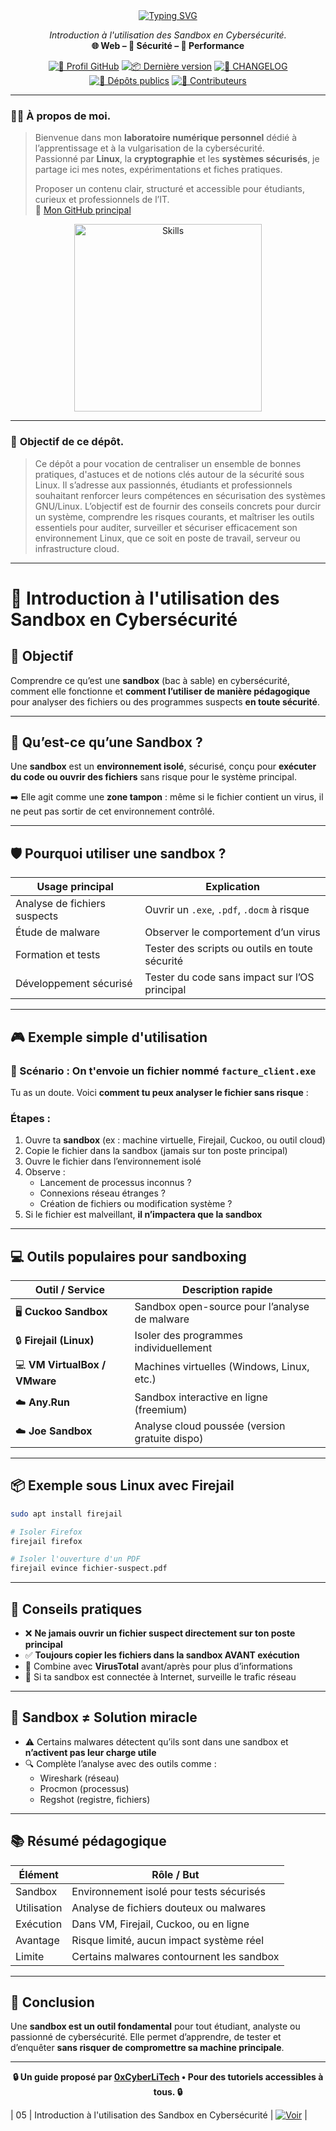 <div align="center">

  <a href="https://github.com/0xCyberLiTech">
    <img src="https://readme-typing-svg.herokuapp.com?font=Fira+Code&size=32&pause=1000&color=D14A4A&center=true&vCenter=true&width=800&lines=ASTUCES+SÉCURITÉ+LINUX;Pare-feu+•+Permissions+•+Surveillance;Scripts+•+Audit+•+Bonnes+Pratiques" alt="Typing SVG" />
  </a>


  <p align="center">
    <em>Introduction à l'utilisation des Sandbox en Cybersécurité.</em><br>
    <b>🌐 Web – 🔐 Sécurité – 🚀 Performance</b>
  </p>

  [![🔗 Profil GitHub](https://img.shields.io/badge/Profil-GitHub-181717?logo=github&style=flat-square)](https://github.com/0xCyberLiTech)
  [![📦 Dernière version](https://img.shields.io/github/v/release/0xCyberLiTech/Apache2?label=version&style=flat-square&color=blue)](https://github.com/0xCyberLiTech/Apache2/releases/latest)
  [![📄 CHANGELOG](https://img.shields.io/badge/📄%20Changelog-Apache2-blue?style=flat-square)](https://github.com/0xCyberLiTech/Apache2/blob/main/CHANGELOG.md)
  [![📂 Dépôts publics](https://img.shields.io/badge/Dépôts-publics-blue?style=flat-square)](https://github.com/0xCyberLiTech?tab=repositories)
  [![👥 Contributeurs](https://img.shields.io/badge/👥%20Contributeurs-cliquez%20ici-007ec6?style=flat-square)](https://github.com/0xCyberLiTech/Apache2/graphs/contributors)

</div>

---

### 👨‍💻 **À propos de moi.**

> Bienvenue dans mon **laboratoire numérique personnel** dédié à l’apprentissage et à la vulgarisation de la cybersécurité.  
> Passionné par **Linux**, la **cryptographie** et les **systèmes sécurisés**, je partage ici mes notes, expérimentations et fiches pratiques.  
>  
 > Proposer un contenu clair, structuré et accessible pour étudiants, curieux et professionnels de l’IT.  
> 🔗 [Mon GitHub principal](https://github.com/0xCyberLiTech)

<p align="center">
  <a href="https://github.com/0xCyberLiTech" target="_blank" rel="noopener">
    <img src="https://skillicons.dev/icons?i=linux,debian,bash,docker,nginx,git,vim" alt="Skills" alt="Logo techno" width="300">
  </a>
</p>

---

### 🎯 **Objectif de ce dépôt.**

> Ce dépôt a pour vocation de centraliser un ensemble de bonnes pratiques, d'astuces et de notions clés autour de la sécurité sous Linux.
> Il s’adresse aux passionnés, étudiants et professionnels souhaitant renforcer leurs compétences en sécurisation des systèmes GNU/Linux.
> L’objectif est de fournir des conseils concrets pour durcir un système, comprendre les risques courants, et maîtriser les outils essentiels pour auditer, surveiller et sécuriser efficacement son environnement Linux, que ce soit en poste de travail, serveur ou infrastructure cloud.

---

# 🧪 Introduction à l'utilisation des Sandbox en Cybersécurité

## 🎯 Objectif

Comprendre ce qu’est une **sandbox** (bac à sable) en cybersécurité, comment elle fonctionne et **comment l’utiliser de manière pédagogique** pour analyser des fichiers ou des programmes suspects **en toute sécurité**.

---

## 🧰 Qu’est-ce qu’une Sandbox ?

Une **sandbox** est un **environnement isolé**, sécurisé, conçu pour **exécuter du code ou ouvrir des fichiers** sans risque pour le système principal.

➡️ Elle agit comme une **zone tampon** : même si le fichier contient un virus, il ne peut pas sortir de cet environnement contrôlé.

---

## 🛡️ Pourquoi utiliser une sandbox ?

| Usage principal               | Explication                                  |
|------------------------------|----------------------------------------------|
| Analyse de fichiers suspects | Ouvrir un `.exe`, `.pdf`, `.docm` à risque   |
| Étude de malware             | Observer le comportement d’un virus          |
| Formation et tests           | Tester des scripts ou outils en toute sécurité |
| Développement sécurisé       | Tester du code sans impact sur l’OS principal |

---

## 🎮 Exemple simple d'utilisation

### 🧪 Scénario : On t'envoie un fichier nommé `facture_client.exe`

Tu as un doute. Voici **comment tu peux analyser le fichier sans risque** :

### Étapes :
1. Ouvre ta **sandbox** (ex : machine virtuelle, Firejail, Cuckoo, ou outil cloud)
2. Copie le fichier dans la sandbox (jamais sur ton poste principal)
3. Ouvre le fichier dans l’environnement isolé
4. Observe :
   - Lancement de processus inconnus ?
   - Connexions réseau étranges ?
   - Création de fichiers ou modification système ?
5. Si le fichier est malveillant, **il n’impactera que la sandbox**

---

## 💻 Outils populaires pour sandboxing

| Outil / Service      | Description rapide                            |
|----------------------|-----------------------------------------------|
| 🖥️ **Cuckoo Sandbox** | Sandbox open-source pour l’analyse de malware |
| 🔒 **Firejail (Linux)** | Isoler des programmes individuellement        |
| 💻 **VM VirtualBox / VMware** | Machines virtuelles (Windows, Linux, etc.)    |
| ☁️ **Any.Run**         | Sandbox interactive en ligne (freemium)       |
| ☁️ **Joe Sandbox**      | Analyse cloud poussée (version gratuite dispo) |

---

## 📦 Exemple sous Linux avec Firejail

```bash
sudo apt install firejail

# Isoler Firefox
firejail firefox

# Isoler l'ouverture d'un PDF
firejail evince fichier-suspect.pdf
```

---

## 🧠 Conseils pratiques

- ❌ **Ne jamais ouvrir un fichier suspect directement sur ton poste principal**
- ✅ **Toujours copier les fichiers dans la sandbox AVANT exécution**
- 🧪 Combine avec **VirusTotal** avant/après pour plus d’informations
- 🔌 Si ta sandbox est connectée à Internet, surveille le trafic réseau

---

## 🧱 Sandbox ≠ Solution miracle

- ⚠️ Certains malwares détectent qu’ils sont dans une sandbox et **n’activent pas leur charge utile**
- 🔍 Complète l’analyse avec des outils comme :
  - Wireshark (réseau)
  - Procmon (processus)
  - Regshot (registre, fichiers)

---

## 📚 Résumé pédagogique

| Élément             | Rôle / But                                      |
|---------------------|-------------------------------------------------|
| Sandbox             | Environnement isolé pour tests sécurisés        |
| Utilisation         | Analyse de fichiers douteux ou malwares         |
| Exécution           | Dans VM, Firejail, Cuckoo, ou en ligne          |
| Avantage            | Risque limité, aucun impact système réel        |
| Limite              | Certains malwares contournent les sandbox       |

---

## 🏁 Conclusion

Une **sandbox est un outil fondamental** pour tout étudiant, analyste ou passionné de cybersécurité. Elle permet d’apprendre, de tester et d’enquêter **sans risquer de compromettre sa machine principale**.

---

<p align="center">
  <b>🔒 Un guide proposé par <a href="https://github.com/0xCyberLiTech">0xCyberLiTech</a> • Pour des tutoriels accessibles à tous. 🔒</b>
</p>

| 05  | Introduction à l'utilisation des Sandbox en Cybersécurité       | [![Voir](https://img.shields.io/badge/Voir-01-blue)](ASTUCES-Introduction-à-l-utilisation-des-Sandbox-en-Cybersécurité.md) |
